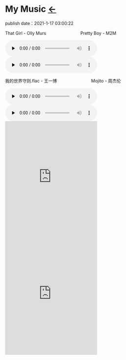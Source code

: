 # My Music  [←](../index.md)
publish date：2021-1-17 03:00:22

<div>

<p>That Girl - Olly Murs&emsp;&emsp;&emsp;&emsp;&emsp;&emsp;&emsp;&emsp;Pretty Boy - M2M</p>

<audio id="audio" controls="" preload="none">    
    <source id="mp3" src="https://ambroseren.github.io/test/Art/Music/N7aBQh8CGcuZQYax.mp3">
</audio>

<audio id="audio" controls="" preload="none">
    <source id="mp3" src="https://cdn.jsdelivr.net/gh/AmbroseRen/Picture@master/music/english/Pretty Boy - M2M.mp3">
</audio>

<p>我的世界守则.flac - 王一博&emsp;&emsp;&emsp;&emsp;&emsp;&emsp;&emsp;&emsp;Mojito - 周杰伦</p>

<audio id="audio" controls="" preload="none">
    <source id="mp3" src="https://files.catbox.moe/4hurqe.flac">
</audio>

<audio id="audio" controls="" preload="none">
    <source id="mp3" src="https://files.catbox.moe/qyfdhs.flac">
</audio>

</div>

<div>

<iframe src="https://open.spotify.com/embed/track/19M2ALVTYbfrrcQafDABbl" width="300" height="380" frameborder="0" allowtransparency="true" allow="encrypted-media"></iframe>

<iframe src="https://open.spotify.com/embed/track/4DvgCh2A4NDKRiaFdY1mLC" width="300" height="380" frameborder="0" allowtransparency="true" allow="encrypted-media"></iframe>

</div>

